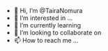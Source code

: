 - 👋 Hi, I’m @TairaNomura 
- 👀 I’m interested in ... 
- 🌱 I’m currently learning  
- 💞️ I’m looking to collaborate on   
- 📫 How to reach me ...

<!---
TairaNomura/TairaNomura is a ✨ special ✨ repository because its `README.md` (this file) appears on your GitHub profile.
You can click the Preview link to take a look at your changes.
--->
